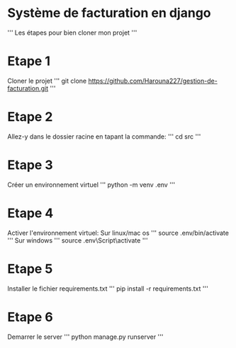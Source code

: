 # Système de facturation en django
'''
Les étapes pour bien cloner mon projet
'''
# Etape 1
Cloner le projet
'''
git clone https://github.com/Harouna227/gestion-de-facturation.git
'''
# Etape 2
Allez-y dans le dossier racine en tapant la commande:
'''
cd src
'''
# Etape 3
Créer un environnement virtuel
'''
python -m venv .env
'''
# Etape 4 
Activer l'environnement virtuel:
Sur linux/mac os
'''
source .env/bin/activate
'''
Sur windows
'''
source .env\Script\activate
'''
# Etape 5
Installer le fichier requirements.txt
'''
pip install -r requirements.txt
'''
# Etape 6
Demarrer le server
'''
python manage.py runserver
'''


